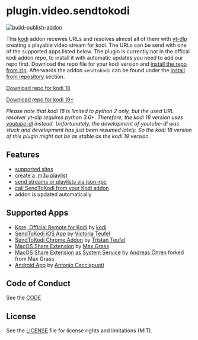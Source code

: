 # plugin.video.sendtokodi

[![build-publish-addon](https://github.com/firsttris/plugin.video.sendtokodi/actions/workflows/build-publish.yml/badge.svg)](https://github.com/firsttris/plugin.video.sendtokodi/actions/workflows/build-publish.yml)

This [kodi](https://github.com/xbmc/xbmc) addon receives URLs and resolves almost all of them with [yt-dlp](https://github.com/yt-dlp/yt-dlp) creating a playable video stream for kodi. The URLs can be send with one of the supported apps listed below. The plugin is currently not in the offical kodi addon repo, to install it with automatic updates you need to add our repo first. Download the repo file for your kodi version and [install the repo from zip](https://kodi.wiki/view/Add-on_manager). Afterwards the addon `sendtokodi` can be found under the [install from repository](https://kodi.wiki/view/Add-on_manager) section.

[Download repo for kodi 18](https://github.com/firsttris/repository.sendtokodi/raw/master/repository.sendtokodi/repository.sendtokodi-0.0.1.zip)

[Download repo for kodi 19+](https://github.com/firsttris/repository.sendtokodi.python3/raw/master/repository.sendtokodi.python3/repository.sendtokodi.python3-0.0.1.zip)
 
*Please note that kodi 18 is limited to python 2 only, but the used URL resolver yt-dlp requires python 3.6+. Therefore, the kodi 18 version uses [youtube-dl](https://youtube-dl.org/) instead. Unfortunately, the development of youtube-dl was stuck and development has just been resumed lately. So the kodi 18 version of this plugin might not be as stable as the kodi 19 version.*

## Features
- [supported sites](https://github.com/yt-dlp/yt-dlp/blob/master/supportedsites.md)
- [create a .m3u playlist](./playlist-example.m3u)
- [send streams or playlists via json-rpc](./docs/DEVELOPMENT.md)
- [call SendToKodi from your Kodi addon](./docs/DEVELOPMENT.md)
- addon is updated automatically


## Supported Apps
- [Kore, Official Remote for Kodi](https://play.google.com/store/apps/details?id=org.xbmc.kore&hl=de&gl=US) by [kodi](https://github.com/xbmc/Kore)
- [SendToKodi iOS App](https://itunes.apple.com/de/app/sendtokodi/id1113517603?mt=8) by [Victoria Teufel](https://github.com/viciteufel)
- [SendToKodi Chrome Addon](https://chrome.google.com/webstore/detail/sendtokodi/gbcpfpcacakaadapjcdchbdmdnfbnbaf) by [Tristan Teufel](https://github.com/firsttris)
- [MacOS Share Extension](https://github.com/maxgrass/SendToKodi/releases) by [Max Grass](https://github.com/maxgrass)
- [MacOS Share Extension as System Service](https://github.com/anohren/SendToKodi) by [Andreas Öhrén](https://github.com/anohren) forked from Max Grass
- [Android App](https://play.google.com/store/apps/details?id=com.yantcaccia.stk) by [Antonio Cacciapuoti](https://yantcaccia.github.io/)

## Code of Conduct
See the [CODE](CODE_OF_CONDUCT.md)

## License
See the [LICENSE](LICENSE.md) file for license rights and limitations (MIT).

